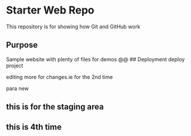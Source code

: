# Starter Web Repo

This repository is for showing how Git and GitHub work

## Purpose

Sample website with plenty of files for demos
@@ ## Deployment 
deploy project
 
editing more for changes.ie for the 2nd time

para new

<H2>this is for the staging area<H2>

this is 4th time
